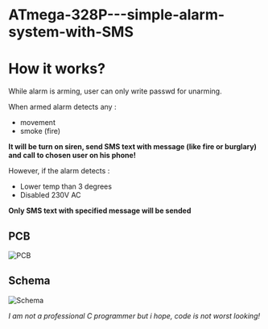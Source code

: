 # ATmega-328P---simple-alarm-system-with-SMS

# How it works?
While alarm is arming, user can only write passwd for unarming. 

When armed alarm detects any :
- movement 
- smoke (fire)

**It will be turn on siren, send SMS text with message (like fire or burglary) and call to chosen user on his phone!**

However, if the alarm detects :
- Lower temp than 3 degrees
- Disabled 230V AC

**Only SMS text with specified message will be sended**

## PCB 
![PCB](https://i.postimg.cc/SRz5K0Xf/2.png)
## Schema
![Schema](https://i.postimg.cc/4dyqrHsM/1.png)

*I am not a professional C programmer but i hope, code is not worst looking!*
